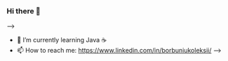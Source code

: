 ### Hi there 👋
-->
- 🌱 I’m currently learning Java ☕️
- 📫 How to reach me: https://www.linkedin.com/in/borbuniukoleksii/
-->
